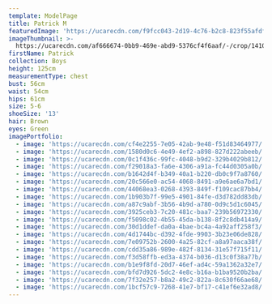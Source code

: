 ```yaml
---
template: ModelPage
title: Patrick M
featuredImage: 'https://ucarecdn.com/f9fcc043-2d19-4c76-b2c8-823f55afdf04/'
imageThumbnail: >-
  https://ucarecdn.com/af666674-0bb9-469e-abd9-5376cf4f6aaf/-/crop/1410x1777/196,0/-/preview/
firstName: Patrick
collection: Boys
height: 125cm
measurementType: chest
bust: 56cm
waist: 54cm
hips: 61cm
size: 5-6
shoeSize: '13'
hair: Brown
eyes: Green
imagePortfolio:
  - image: 'https://ucarecdn.com/cf4e2255-7e05-42ab-9e48-f51d83464977/'
  - image: 'https://ucarecdn.com/1580d0c6-4e49-4ef2-a898-827d222abeeb/'
  - image: 'https://ucarecdn.com/0c1f436c-99fc-4048-b9d2-329b4029b812/'
  - image: 'https://ucarecdn.com/f29018a3-fa6e-4306-a91a-fc44d0305a0b/'
  - image: 'https://ucarecdn.com/b1642d4f-b349-40a1-b220-db0c9f7a8760/'
  - image: 'https://ucarecdn.com/20c566e0-ac54-4068-8491-a9e6ae6a7bd1/'
  - image: 'https://ucarecdn.com/44068ea3-0268-4393-849f-f109cac87bb4/'
  - image: 'https://ucarecdn.com/1b903b7f-99e5-4901-84fe-d3d782dd83db/'
  - image: 'https://ucarecdn.com/a87c9abf-3b56-4b9d-a780-0d9c5d1c6045/'
  - image: 'https://ucarecdn.com/3925ceb3-7c20-481c-baa7-239b56972330/'
  - image: 'https://ucarecdn.com/f5098c02-4b55-45da-b138-8f2c8db414a9/'
  - image: 'https://ucarecdn.com/30d1ddef-da0a-4bae-bc4a-4a92aff258f3/'
  - image: 'https://ucarecdn.com/4d1744bc-d392-4fde-9903-3b23e06de828/'
  - image: 'https://ucarecdn.com/7e09752b-2600-4a25-82cf-a8a97aaca38f/'
  - image: 'https://ucarecdn.com/cdd35a86-989e-482f-8134-31e57f715f11/'
  - image: 'https://ucarecdn.com/f3d58ffb-ed3a-4374-b036-d13c0f38a77b/'
  - image: 'https://ucarecdn.com/b1e9f8fd-20d7-46ef-ad4c-59a1362a32e7/'
  - image: 'https://ucarecdn.com/bfd7d926-5dc2-4e8c-b16a-b1ba9520b2ba/'
  - image: 'https://ucarecdn.com/7f32e257-b8a2-49c2-822a-8c630f66ae68/'
  - image: 'https://ucarecdn.com/1bcf57c9-7268-41e7-bf17-c41ef6e32ad8/'
---
```


